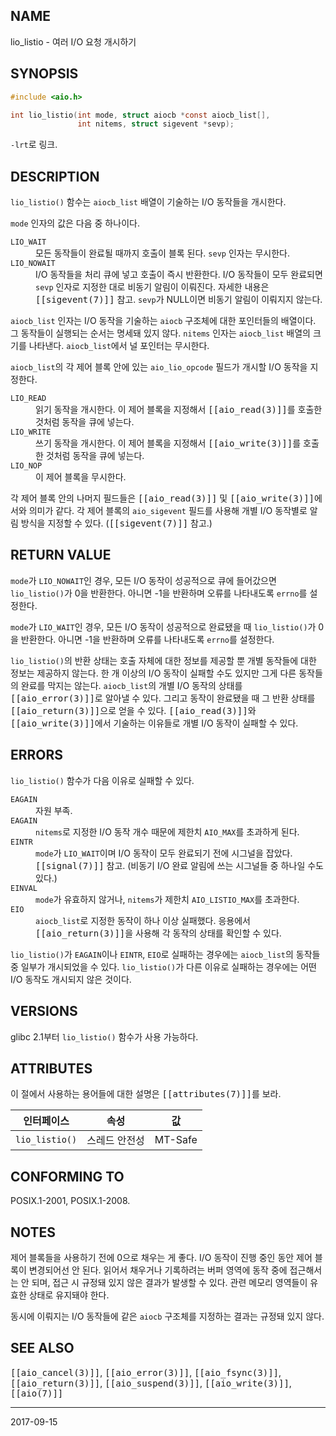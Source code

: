 ## NAME

lio_listio - 여러 I/O 요청 개시하기

## SYNOPSIS

```c
#include <aio.h>

int lio_listio(int mode, struct aiocb *const aiocb_list[],
               int nitems, struct sigevent *sevp);
```

`-lrt`로 링크.

## DESCRIPTION

`lio_listio()` 함수는 `aiocb_list` 배열이 기술하는 I/O 동작들을 개시한다.

`mode` 인자의 값은 다음 중 하나이다.

<dl>
<dt><code>LIO_WAIT</code></dt>
<dd>모든 동작들이 완료될 때까지 호출이 블록 된다. <code>sevp</code> 인자는 무시한다.</dd>

<dt><code>LIO_NOWAIT</code></dt>
<dd>I/O 동작들을 처리 큐에 넣고 호출이 즉시 반환한다. I/O 동작들이 모두 완료되면 <code>sevp</code> 인자로 지정한 대로 비동기 알림이 이뤄진다. 자세한 내용은 <tt>[[sigevent(7)]]</tt> 참고. <code>sevp</code>가 NULL이면 비동기 알림이 이뤄지지 않는다.</dd>
</dl>

`aiocb_list` 인자는 I/O 동작을 기술하는 `aiocb` 구조체에 대한 포인터들의 배열이다. 그 동작들이 실행되는 순서는 명세돼 있지 않다. `nitems` 인자는 `aiocb_list` 배열의 크기를 나타낸다. `aiocb_list`에서 널 포인터는 무시한다.

`aiocb_list`의 각 제어 블록 안에 있는 `aio_lio_opcode` 필드가 개시할 I/O 동작을 지정한다.

<dl>
<dt><code>LIO_READ</code></dt>
<dd>읽기 동작을 개시한다. 이 제어 블록을 지정해서 <tt>[[aio_read(3)]]</tt>를 호출한 것처럼 동작을 큐에 넣는다.</dd>

<dt><code>LIO_WRITE</code></dt>
<dd>쓰기 동작을 개시한다. 이 제어 블록을 지정해서 <tt>[[aio_write(3)]]</tt>를 호출한 것처럼 동작을 큐에 넣는다.</dd>

<dt><code>LIO_NOP</code></dt>
<dd>이 제어 블록을 무시한다.</dd>
</dl>

각 제어 블록 안의 나머지 필드들은 <tt>[[aio_read(3)]]</tt> 및 <tt>[[aio_write(3)]]</tt>에서와 의미가 같다. 각 제어 블록의 `aio_sigevent` 필드를 사용해 개별 I/O 동작별로 알림 방식을 지정할 수 있다. (<tt>[[sigevent(7)]]</tt> 참고.)

## RETURN VALUE

`mode`가 `LIO_NOWAIT`인 경우, 모든 I/O 동작이 성공적으로 큐에 들어갔으면 `lio_listio()`가 0을 반환한다. 아니면 -1을 반환하며 오류를 나타내도록 `errno`를 설정한다.

`mode`가 `LIO_WAIT`인 경우, 모든 I/O 동작이 성공적으로 완료됐을 때 `lio_listio()`가 0을 반환한다. 아니면 -1을 반환하며 오류를 나타내도록 `errno`를 설정한다.

`lio_listio()`의 반환 상태는 호출 자체에 대한 정보를 제공할 뿐 개별 동작들에 대한 정보는 제공하지 않는다. 한 개 이상의 I/O 동작이 실패할 수도 있지만 그게 다른 동작들의 완료를 막지는 않는다. `aiocb_list`의 개별 I/O 동작의 상태를 <tt>[[aio_error(3)]]</tt>로 알아낼 수 있다. 그리고 동작이 완료됐을 때 그 반환 상태를 <tt>[[aio_return(3)]]</tt>으로 얻을 수 있다. <tt>[[aio_read(3)]]</tt>와 <tt>[[aio_write(3)]]</tt>에서 기술하는 이유들로 개별 I/O 동작이 실패할 수 있다.

## ERRORS

`lio_listio()` 함수가 다음 이유로 실패할 수 있다.

<dl>
<dt><code>EAGAIN</code></dt>
<dd>자원 부족.</dd>
<dt><code>EAGAIN</code></dt>
<dd><code>nitems</code>로 지정한 I/O 동작 개수 때문에 제한치 <code>AIO_MAX</code>를 초과하게 된다.</dd>
<dt><code>EINTR</code></dt>
<dd><code>mode</code>가 <code>LIO_WAIT</code>이며 I/O 동작이 모두 완료되기 전에 시그널을 잡았다. <tt>[[signal(7)]]</tt> 참고. (비동기 I/O 완료 알림에 쓰는 시그널들 중 하나일 수도 있다.)</dd>
<dt><code>EINVAL</code></dt>
<dd><code>mode</code>가 유효하지 않거나, <code>nitems</code>가 제한치 <code>AIO_LISTIO_MAX</code>를 초과한다.</dd>
<dt><code>EIO</code></dt>
<dd><code>aiocb_list</code>로 지정한 동작이 하나 이상 실패했다. 응용에서 <tt>[[aio_return(3)]]</tt>을 사용해 각 동작의 상태를 확인할 수 있다.</dd>
</dl>

`lio_listio()`가 `EAGAIN`이나 `EINTR`, `EIO`로 실패하는 경우에는 `aiocb_list`의 동작들 중 일부가 개시되었을 수 있다. `lio_listio()`가 다른 이유로 실패하는 경우에는 어떤 I/O 동작도 개시되지 않은 것이다.

## VERSIONS

glibc 2.1부터 `lio_listio()` 함수가 사용 가능하다.

## ATTRIBUTES

이 절에서 사용하는 용어들에 대한 설명은 <tt>[[attributes(7)]]</tt>를 보라.

| 인터페이스 | 속성 | 값 |
| --- | --- | --- |
| `lio_listio()` | 스레드 안전성 | MT-Safe |

## CONFORMING TO

POSIX.1-2001, POSIX.1-2008.

## NOTES

제어 블록들을 사용하기 전에 0으로 채우는 게 좋다. I/O 동작이 진행 중인 동안 제어 블록이 변경되어선 안 된다. 읽어서 채우거나 기록하려는 버퍼 영역에 동작 중에 접근해서는 안 되며, 접근 시 규정돼 있지 않은 결과가 발생할 수 있다. 관련 메모리 영역들이 유효한 상태로 유지돼야 한다.

동시에 이뤄지는 I/O 동작들에 같은 `aiocb` 구조체를 지정하는 결과는 규정돼 있지 않다.

## SEE ALSO

<tt>[[aio_cancel(3)]]</tt>, <tt>[[aio_error(3)]]</tt>, <tt>[[aio_fsync(3)]]</tt>, <tt>[[aio_return(3)]]</tt>, <tt>[[aio_suspend(3)]]</tt>, <tt>[[aio_write(3)]]</tt>, <tt>[[aio(7)]]</tt>

----

2017-09-15
